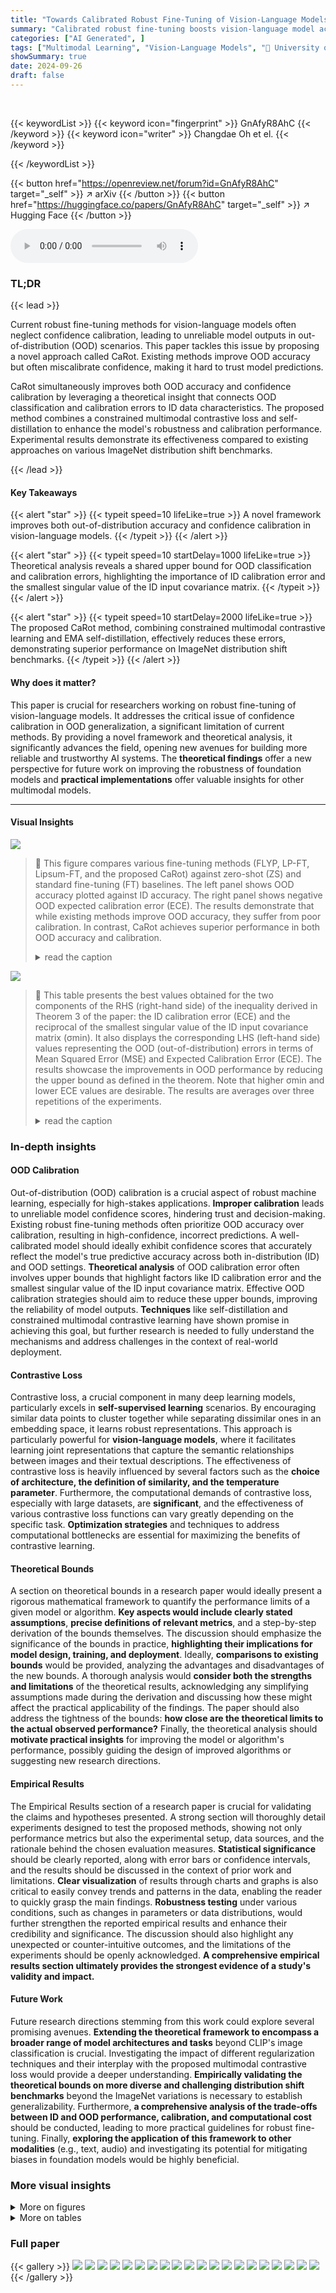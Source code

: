 ```yaml
---
title: "Towards Calibrated Robust Fine-Tuning of Vision-Language Models"
summary: "Calibrated robust fine-tuning boosts vision-language model accuracy and confidence in out-of-distribution scenarios by using a constrained multimodal contrastive loss and self-distillation."
categories: ["AI Generated", ]
tags: ["Multimodal Learning", "Vision-Language Models", "🏢 University of Wisconsin-Madison",]
showSummary: true
date: 2024-09-26
draft: false
---
```


<br>

{{< keywordList >}}
{{< keyword icon="fingerprint" >}} GnAfyR8AhC {{< /keyword >}}
{{< keyword icon="writer" >}} Changdae Oh et el. {{< /keyword >}}
 
{{< /keywordList >}}

{{< button href="https://openreview.net/forum?id=GnAfyR8AhC" target="_self" >}}
↗ arXiv
{{< /button >}}
{{< button href="https://huggingface.co/papers/GnAfyR8AhC" target="_self" >}}
↗ Hugging Face
{{< /button >}}



<audio controls>
    <source src="https://ai-paper-reviewer.com/GnAfyR8AhC/podcast.wav" type="audio/wav">
    Your browser does not support the audio element.
</audio>


### TL;DR


{{< lead >}}

Current robust fine-tuning methods for vision-language models often neglect confidence calibration, leading to unreliable model outputs in out-of-distribution (OOD) scenarios. This paper tackles this issue by proposing a novel approach called CaRot.  Existing methods improve OOD accuracy but often miscalibrate confidence, making it hard to trust model predictions.

CaRot simultaneously improves both OOD accuracy and confidence calibration by leveraging a theoretical insight that connects OOD classification and calibration errors to ID data characteristics. The proposed method combines a constrained multimodal contrastive loss and self-distillation to enhance the model's robustness and calibration performance.  Experimental results demonstrate its effectiveness compared to existing approaches on various ImageNet distribution shift benchmarks.

{{< /lead >}}


#### Key Takeaways

{{< alert "star" >}}
{{< typeit speed=10 lifeLike=true >}} A novel framework improves both out-of-distribution accuracy and confidence calibration in vision-language models. {{< /typeit >}}
{{< /alert >}}

{{< alert "star" >}}
{{< typeit speed=10 startDelay=1000 lifeLike=true >}} Theoretical analysis reveals a shared upper bound for OOD classification and calibration errors, highlighting the importance of ID calibration error and the smallest singular value of the ID input covariance matrix. {{< /typeit >}}
{{< /alert >}}

{{< alert "star" >}}
{{< typeit speed=10 startDelay=2000 lifeLike=true >}} The proposed CaRot method, combining constrained multimodal contrastive learning and EMA self-distillation, effectively reduces these errors, demonstrating superior performance on ImageNet distribution shift benchmarks. {{< /typeit >}}
{{< /alert >}}

#### Why does it matter?
This paper is crucial for researchers working on robust fine-tuning of vision-language models.  It addresses the critical issue of confidence calibration in OOD generalization, a significant limitation of current methods. By providing a novel framework and theoretical analysis, it significantly advances the field, opening new avenues for building more reliable and trustworthy AI systems. The **theoretical findings** offer a new perspective for future work on improving the robustness of foundation models and **practical implementations** offer valuable insights for other multimodal models.

------
#### Visual Insights



![](https://ai-paper-reviewer.com/GnAfyR8AhC/figures_1_1.jpg)

> 🔼 This figure compares various fine-tuning methods (FLYP, LP-FT, Lipsum-FT, and the proposed CaRot) against zero-shot (ZS) and standard fine-tuning (FT) baselines.  The left panel shows OOD accuracy plotted against ID accuracy. The right panel shows negative OOD expected calibration error (ECE).  The results demonstrate that while existing methods improve OOD accuracy, they suffer from poor calibration.  In contrast, CaRot achieves superior performance in both OOD accuracy and calibration.
> <details>
> <summary>read the caption</summary>
> Figure 1: OOD accuracy vs. ID accuracy (left) and negative OOD ECE (right). To maintain consistency in the plots, where desired values are shown on the right side of the x-axis, we report negative OOD ECE. ID ACC refers to ImageNet-1K top-1 accuracy; OOD ACC and ECE refer to the averaged accuracy and ECE of the five ImageNet distribution shifts (ImageNetV2, ImageNet-R, ImageNet-A, ImageNet-Sketch, and ObjectNet), respectively. Detailed numbers are reported in Table 2 and 3. Note that the competing methods – FLYP [17], LP-FT [30], and Lipsum-FT [42] – improve OOD accuracy over the zero-shot baseline (ZS) and naive fine-tuning (FT) but suffer from OOD miscalibration, presumably due to concerning generalization solely during fine-tuning. Our CaRot outperforms existing methods on both OOD accuracy and calibration by large margins.
> </details>





![](https://ai-paper-reviewer.com/GnAfyR8AhC/tables_6_1.jpg)

> 🔼 This table presents the best values obtained for the two components of the RHS (right-hand side) of the inequality derived in Theorem 3 of the paper: the ID calibration error (ECE) and the reciprocal of the smallest singular value of the ID input covariance matrix (σmin).  It also displays the corresponding LHS (left-hand side) values representing the OOD (out-of-distribution) errors in terms of Mean Squared Error (MSE) and Expected Calibration Error (ECE). The results showcase the improvements in OOD performance by reducing the upper bound as defined in the theorem.  Note that higher σmin and lower ECE values are desirable.  The results are averages over three repetitions of the experiments.
> <details>
> <summary>read the caption</summary>
> Table 1: The best case values of two terms of RHS (ID Omin and ID ECE) and LHS – OOD errors (MSE and ECE) in the bounds of Theorem 3. Reported values are an average of three repeated runs.
> </details>





### In-depth insights


#### OOD Calibration
Out-of-distribution (OOD) calibration is a crucial aspect of robust machine learning, especially for high-stakes applications.  **Improper calibration** leads to unreliable model confidence scores, hindering trust and decision-making.  Existing robust fine-tuning methods often prioritize OOD accuracy over calibration, resulting in high-confidence, incorrect predictions.  A well-calibrated model should ideally exhibit confidence scores that accurately reflect the model's true predictive accuracy across both in-distribution (ID) and OOD settings.  **Theoretical analysis** of OOD calibration error often involves upper bounds that highlight factors like ID calibration error and the smallest singular value of the ID input covariance matrix. Effective OOD calibration strategies should aim to reduce these upper bounds, improving the reliability of model outputs. **Techniques** like self-distillation and constrained multimodal contrastive learning have shown promise in achieving this goal, but further research is needed to fully understand the mechanisms and address challenges in the context of real-world deployment.

#### Contrastive Loss
Contrastive loss, a crucial component in many deep learning models, particularly excels in **self-supervised learning** scenarios. By encouraging similar data points to cluster together while separating dissimilar ones in an embedding space, it learns robust representations.  This approach is particularly powerful for **vision-language models**, where it facilitates learning joint representations that capture the semantic relationships between images and their textual descriptions. The effectiveness of contrastive loss is heavily influenced by several factors such as the **choice of architecture, the definition of similarity, and the temperature parameter**.  Furthermore, the computational demands of contrastive loss, especially with large datasets, are **significant**, and the effectiveness of various contrastive loss functions can vary greatly depending on the specific task. **Optimization strategies** and techniques to address computational bottlenecks are essential for maximizing the benefits of contrastive learning.

#### Theoretical Bounds
A section on theoretical bounds in a research paper would ideally present a rigorous mathematical framework to quantify the performance limits of a given model or algorithm.  **Key aspects would include clearly stated assumptions**,  **precise definitions of relevant metrics**, and a step-by-step derivation of the bounds themselves. The discussion should emphasize the significance of the bounds in practice, **highlighting their implications for model design, training, and deployment**.  Ideally, **comparisons to existing bounds** would be provided, analyzing the advantages and disadvantages of the new bounds. A thorough analysis would **consider both the strengths and limitations** of the theoretical results, acknowledging any simplifying assumptions made during the derivation and discussing how these might affect the practical applicability of the findings. The paper should also address the tightness of the bounds: **how close are the theoretical limits to the actual observed performance?** Finally, the theoretical analysis should **motivate practical insights** for improving the model or algorithm's performance, possibly guiding the design of improved algorithms or suggesting new research directions.

#### Empirical Results
The Empirical Results section of a research paper is crucial for validating the claims and hypotheses presented.  A strong section will thoroughly detail experiments designed to test the proposed methods, showing not only performance metrics but also the experimental setup, data sources, and the rationale behind the chosen evaluation measures. **Statistical significance** should be clearly reported, along with error bars or confidence intervals, and the results should be discussed in the context of prior work and limitations.  **Clear visualization** of results through charts and graphs is also critical to easily convey trends and patterns in the data, enabling the reader to quickly grasp the main findings.  **Robustness testing** under various conditions, such as changes in parameters or data distributions, would further strengthen the reported empirical results and enhance their credibility and significance.  The discussion should also highlight any unexpected or counter-intuitive outcomes, and the limitations of the experiments should be openly acknowledged. **A comprehensive empirical results section ultimately provides the strongest evidence of a study's validity and impact.**

#### Future Work
Future research directions stemming from this work could explore several promising avenues.  **Extending the theoretical framework to encompass a broader range of model architectures and tasks** beyond CLIP's image classification is crucial. Investigating the impact of different regularization techniques and their interplay with the proposed multimodal contrastive loss would provide a deeper understanding.  **Empirically validating the theoretical bounds on more diverse and challenging distribution shift benchmarks** beyond the ImageNet variations is necessary to establish generalizability.  Furthermore,  **a comprehensive analysis of the trade-offs between ID and OOD performance, calibration, and computational cost** should be conducted, leading to more practical guidelines for robust fine-tuning.  Finally, **exploring the application of this framework to other modalities** (e.g., text, audio) and investigating its potential for mitigating biases in foundation models would be highly beneficial.


### More visual insights

<details>
<summary>More on figures
</summary>


![](https://ai-paper-reviewer.com/GnAfyR8AhC/figures_4_1.jpg)

> 🔼 This figure illustrates the proposed CaRot framework, which fine-tunes a Vision-Language Model (VLM) using a novel multimodal contrastive loss with an orthogonality constraint and self-distillation.  The diagram shows the interaction between the student and teacher models, emphasizing the use of soft labels derived from the teacher's predictions for self-distillation, and a constraint on the visual projection matrix. The overall process aims to enhance confidence calibration and accuracy by increasing the smallest singular value of the ID input covariance matrix while improving ID calibration.
> <details>
> <summary>read the caption</summary>
> Figure 2: Overview of CaRot. We fine-tune a VLM using a multimodal contrastive loss with an orthogonality constraint on visual projection layer (eq.(4)) and self-distillation LSD (eq.(5)) that takes predictions of EMA teacher ψ as soft target labels to train the student model θ. The darker and the lighter elements denote values closer to 1 and 0, respectively. Both teacher and student models share identical VLM architecture consisting of image fθv := [fθ̂; Wv] and text gθt := [gθ̂₁; Wt] encoders, where W is the last projection layer. Given (image, text) pair data, the model outputs the pair-wise similarity score for in-batch image-text representations.
> </details>



![](https://ai-paper-reviewer.com/GnAfyR8AhC/figures_6_1.jpg)

> 🔼 This figure empirically validates the theoretical error bounds presented in section 3 of the paper.  The left plot shows the relationship between the right-hand side (RHS) of inequality (2) (OOD MSE) and the average of the reciprocal of the minimum singular value of the ID data's covariance matrix and the ID ECE.  The right plot shows the same for inequality (1) (OOD ECE). The strong negative correlation supports the theory that minimizing the RHS can reduce the OOD errors.  The plots show that reducing ID calibration error and increasing the minimum singular value of the ID input covariance matrix (which is a measure of the diversity of the input features) results in lower OOD classification and calibration errors.
> <details>
> <summary>read the caption</summary>
> Figure 3: Analysis of error bounds on synthetic data. Plots on the left side show RHS (x-axis) and LHS (y-axis; MSE for ineq.(2) and ECE for ineq.(1)) of the inequalities in §3. We denote MSE for the mean squared error, Loc for the singular value regularization, and LSD for the calibration regularization.
> </details>



![](https://ai-paper-reviewer.com/GnAfyR8AhC/figures_7_1.jpg)

> 🔼 This figure shows the performance comparison of different fine-tuning methods (ZS, FT, LP-FT, FLYP, CaRot) on ImageNet-C dataset. ImageNet-C is a corrupted version of ImageNet dataset with 15 types of corruptions and 5 severity levels.  The top part shows the accuracy for each corruption type, while the bottom shows the Expected Calibration Error (ECE). The results demonstrate that CaRot consistently outperforms other methods across various corruptions.
> <details>
> <summary>read the caption</summary>
> Figure 4: IN-C corruption-wise accuracy (top) and ECE (bottom). We evaluate accuracy and ECE over 15 types of image corruption with five corruption severity and report the average performance per corruption. CaRot consistently outperforms baseline methods across diverse corruptions.
> </details>



![](https://ai-paper-reviewer.com/GnAfyR8AhC/figures_7_2.jpg)

> 🔼 This figure shows box plots of accuracy for different fine-tuning methods (ZS, FT, LP-FT, FLYP, CaRot) on two specific corruptions from the ImageNet-C dataset: brightness and elastic_transform.  It highlights that CaRot's performance improvement over baselines is more pronounced for coarser corruptions (brightness) compared to finer-grained corruptions (elastic_transform).
> <details>
> <summary>read the caption</summary>
> Figure 5: Closer look at the effectiveness of CaRot on different corruptions. We provide IN-C accuracy on brightness (left) and elastic transform (right) corruptions. CaRot excels on the coarser corruption such as brightness whereas its effectiveness is weakened on the finer corruption such as elastic transform.
> </details>



![](https://ai-paper-reviewer.com/GnAfyR8AhC/figures_8_1.jpg)

> 🔼 This figure shows the impact of using the constrained multi-modal contrastive loss (LMCL-con) on the smallest 20 singular values of the image representation covariance matrix.  The LMCL-con loss increases these singular values compared to the unconstrained LMCL loss, which supports the theoretical finding that increasing the smallest singular value helps to improve out-of-distribution generalization.
> <details>
> <summary>read the caption</summary>
> Figure 6: Impact of LMCL-con. Analysis on singular values. Figure 6 illustrates the last 20 singular values of the covariance matrix \(\mathbf{I}^T \mathbf{I}\) where \(\mathbf{I}\) is a standardized image representations over \(N\) samples. Our proposed constrained contrastive loss \(\mathcal{L}_{\text{MCL-con}}\) increases the small singular values compared to the vanilla contrastive loss \(\mathcal{L}_{\text{MCL}}\). This result verifies that adding the orthogonality constraint successfully reduces \(1/\sigma_{\text{min}}(\mathbf{D}_{\text{ID}})\), the component of the shared upper bound we derived in §3, following our intention.
> </details>



![](https://ai-paper-reviewer.com/GnAfyR8AhC/figures_15_1.jpg)

> 🔼 This figure is a 2D illustration of how the synthetic datasets are created for the numerical analysis in section 5.1.  The ID datasets have two features (x1 and x2) correlated with the labels, while OOD data is generated by manipulating these features to simulate a shift in distribution. Specifically, for x1, the mean is shifted, and for x2, the scale is reduced in the OOD data.  The figure helps visualize the covariate shift involved in the experiments.
> <details>
> <summary>read the caption</summary>
> Figure A. Two-dimensional illustration of the experimental setup for numerical analyses. Note that the actual number of dimensions used for the experiments is set to 1000.
> </details>



![](https://ai-paper-reviewer.com/GnAfyR8AhC/figures_18_1.jpg)

> 🔼 The figure compares different robust fine-tuning methods on their out-of-distribution (OOD) accuracy and expected calibration error (ECE).  It shows that while some methods improve OOD accuracy, they often suffer from poor calibration. The proposed method, CaRot, achieves both high OOD accuracy and good calibration.
> <details>
> <summary>read the caption</summary>
> Figure 1: OOD accuracy vs. ID accuracy (left) and negative OOD ECE (right). To maintain consistency in the plots, where desired values are shown on the right side of the x-axis, we report negative OOD ECE. ID ACC refers to ImageNet-1K top-1 accuracy; OOD ACC and ECE refer to the averaged accuracy and ECE of the five ImageNet distribution shifts (ImageNetV2, ImageNet-R, ImageNet-A, ImageNet-Sketch, and ObjectNet), respectively. Detailed numbers are reported in Table 2 and 3. Note that the competing methods – FLYP [17], LP-FT [30], and Lipsum-FT [42] – improve OOD accuracy over the zero-shot baseline (ZS) and naive fine-tuning (FT) but suffer from OOD miscalibration, presumably due to concerning generalization solely during fine-tuning. Our CaRot outperforms existing methods on both OOD accuracy and calibration by large margins.
> </details>



</details>




<details>
<summary>More on tables
</summary>


![](https://ai-paper-reviewer.com/GnAfyR8AhC/tables_6_2.jpg)
> 🔼 This table shows the accuracy results on ImageNet and five of its distribution shift variants (ImageNetV2, ImageNet-R, ImageNet-A, ImageNet-Sketch, and ObjectNet).  The accuracy is reported for five different fine-tuning methods: Zero-Shot (ZS), standard Fine-Tuning (FT), LP-FT, FLYP, and Lipsum-FT.  The best and second-best performing methods for each dataset are underlined.
> <details>
> <summary>read the caption</summary>
> Table 2: ImageNet accuracy. We report the accuracy on ImageNet and its distribution shift variants by fine-tuning CLIP ViT-B/16 with five methods. The best and the second-best in each column are underlined.
> </details>

![](https://ai-paper-reviewer.com/GnAfyR8AhC/tables_6_3.jpg)
> 🔼 This table compares different fine-tuning methods on their expected calibration error (ECE) across various ImageNet datasets (including the original ImageNet-1K and several out-of-distribution datasets). Lower ECE values indicate better calibration.  The best and second-best performing methods are highlighted for each dataset.
> <details>
> <summary>read the caption</summary>
> Table 3: ImageNet ECE. Along with Table 2, we report the ECE on ImageNet and its distribution shifts to compare with other fine-tuning methods, which demonstrates our out-of-distribution (OOD) calibration performance. The best and the second-best in each column are underlined (See Figure B for details).
> </details>

![](https://ai-paper-reviewer.com/GnAfyR8AhC/tables_8_1.jpg)
> 🔼 This table presents the ablation study results for the CaRot model. It shows the impact of each component (LMCL, LOC, and LSD) on the model's performance in terms of accuracy and expected calibration error (ECE) on both in-distribution (ImageNet) and out-of-distribution datasets.  The results are presented to highlight the contribution of each component to the overall improvement in OOD generalization and calibration.
> <details>
> <summary>read the caption</summary>
> Table 4: Ablation study on CaRot components. We report accuracy and ECE on ImageNet (ID) and its distribution shifts (OOD). OOD values are averaged over five shifts. Values in brackets indicate the performance difference compared to the first row of each sub-table, and the dark green highlights the positive improvement.
> </details>

![](https://ai-paper-reviewer.com/GnAfyR8AhC/tables_8_2.jpg)
> 🔼 This table presents the ablation study results of the hyperparameters associated with the CaRot objective function.  It shows how varying the strength coefficients λ<sub>oc</sub> (for the orthogonality constraint) and λ<sub>SD</sub> (for self-distillation) impact the performance in terms of accuracy (Acc.) and expected calibration error (ECE) on both the in-distribution (ID) and out-of-distribution (OOD) datasets. The final values of these hyperparameters (λ<sub>oc</sub> = 0.2 and λ<sub>SD</sub> = 1.5) were chosen based on the ID ECE and the minimum singular value of the ID data covariance matrix.
> <details>
> <summary>read the caption</summary>
> Table 5. Analysis on coefficient terms of CaRot objective. Along with Table 4, we report fine-grained analysis results on each term. We set λ<sub>oc</sub> as 0.2 and λ<sub>SD</sub> as 1.5 when ablating each other and for all experiments throughout the paper. We select the final values of λ<sub>oc</sub> and λ<sub>SD</sub> based on ID ECE and σ<sub>min</sub>(D<sub>ID</sub>), respectively.
> </details>

![](https://ai-paper-reviewer.com/GnAfyR8AhC/tables_8_3.jpg)
> 🔼 This table presents the ImageNet classification accuracy results for various methods, including zero-shot (ZS), fine-tuning (FT), and several robust fine-tuning approaches (LP-FT, FLYP, Lipsum-FT, CAR-FT, Model Stock, ARF), and the proposed CaRot method. The accuracy is evaluated on the ImageNet dataset and its five distribution shift variants (IN-V2, IN-R, IN-A, IN-S, ObjectNet). The average accuracy across all six datasets is also reported.  The table highlights CaRot's superior performance compared to existing methods in achieving robust generalization under distribution shifts.
> <details>
> <summary>read the caption</summary>
> Table 6: ImageNet Acc. (except ObjectNet) with additional baselines.
> </details>

![](https://ai-paper-reviewer.com/GnAfyR8AhC/tables_9_1.jpg)
> 🔼 This table presents a summary of the ImageNet accuracy and ECE (Expected Calibration Error) results obtained using two different backbones: ResNet50 and ViT-L/14.  It compares the performance of several fine-tuning methods (Zero-Shot, Fine-tuning, LP-FT, FLYP, and CaRot) across various metrics, highlighting the best and second-best results for each metric on both backbones.
> <details>
> <summary>read the caption</summary>
> Table 7: ImageNet accuracy and ECE on different backbones. We provide summarized results on CLIP RN50 and ViT-L/14. The best and the second-best in each column are underlined. (See Table H and I for details.)
> </details>

![](https://ai-paper-reviewer.com/GnAfyR8AhC/tables_18_1.jpg)
> 🔼 This table compares the performance of two different regularization techniques: SVD-based regularization and orthogonality constraint. Both methods aim to improve out-of-distribution (OOD) generalization and calibration. The table shows that while both methods achieve similar improvements, the SVD-based approach is computationally much more expensive.  The comparison is made across several metrics, including accuracy and expected calibration error (ECE), for both in-distribution (ID) and OOD data.  The ID-OOD Gap columns highlight the differences between ID and OOD performance.
> <details>
> <summary>read the caption</summary>
> Table A: Comparison between SVD-based regularization and the orthogonality constraint term. Both terms are effective in terms of OOD generalization and calibration, but SVD requires a much heavier computation.
> </details>

![](https://ai-paper-reviewer.com/GnAfyR8AhC/tables_18_2.jpg)
> 🔼 This table presents the ImageNet top-1 accuracy results for different fine-tuning methods across various distribution shift benchmarks. The methods compared are Zero-Shot (ZS), Fine-tuning (FT), LP-FT, FLYP, and the proposed CaRot method.  The benchmarks include the original ImageNet dataset (IN) and five distribution shifts: IN-V2, IN-R, IN-A, IN-S, and ObjectNet. The table highlights the best and second-best performing methods for each benchmark, offering a clear comparison of the methods' generalization capabilities under different distribution shifts.
> <details>
> <summary>read the caption</summary>
> Table 2: ImageNet accuracy. We report the accuracy on ImageNet and its distribution shift variants by fine-tuning CLIP ViT-B/16 with five methods. The best and the second-best in each column are underlined.
> </details>

![](https://ai-paper-reviewer.com/GnAfyR8AhC/tables_19_1.jpg)
> 🔼 This table compares the Expected Calibration Error (ECE) of different fine-tuning methods on ImageNet and five of its distribution shift variants (ImageNetV2, ImageNet-R, ImageNet-A, ImageNet-Sketch, and ObjectNet).  Lower ECE values indicate better calibration, meaning the model's confidence scores are closer to its actual accuracy. The table highlights the superior calibration performance of the proposed CaRot method, especially in out-of-distribution settings.
> <details>
> <summary>read the caption</summary>
> Table 3: ImageNet ECE. Along with Table 2, we report the ECE on ImageNet and its distribution shifts to compare with other fine-tuning methods, which demonstrates our out-of-distribution (OOD) calibration performance. The best and the second-best in each column are underlined (See Figure B for details).
> </details>

![](https://ai-paper-reviewer.com/GnAfyR8AhC/tables_19_2.jpg)
> 🔼 This table presents the Expected Calibration Error (ECE) for different fine-tuning methods on ImageNet and five of its distribution shift variants (ImageNetV2, ImageNet-R, ImageNet-A, ImageNet-Sketch, and ObjectNet).  Lower ECE values indicate better calibration.  The table allows a comparison of the calibration performance of the proposed method (CaRot) against existing state-of-the-art methods.
> <details>
> <summary>read the caption</summary>
> Table 3: ImageNet ECE. Along with Table 2, we report the ECE on ImageNet and its distribution shifts to compare with other fine-tuning methods, which demonstrates our out-of-distribution (OOD) calibration performance. The best and the second-best in each column are underlined (See Figure B for details).
> </details>

![](https://ai-paper-reviewer.com/GnAfyR8AhC/tables_19_3.jpg)
> 🔼 This table presents a fine-grained ablation study on the hyperparameters λ<sub>loc</sub> and λ<sub>SD</sub> of the CaRot objective function.  It shows the impact of varying these parameters on the model's performance in terms of accuracy and expected calibration error (ECE) on both in-distribution (ID) and out-of-distribution (OOD) datasets. The final values of λ<sub>loc</sub> and λ<sub>SD</sub> used in the main experiments were determined based on the ID ECE and the minimum singular value (σ<sub>min</sub>(D<sub>ID</sub>)) of the ID data.
> <details>
> <summary>read the caption</summary>
> Table 5: Analysis on coefficient terms of CaRot objective. Along with Table 4, we report fine-grained analysis results on each term. We set λ<sub>loc</sub> as 0.2 and λ<sub>SD</sub> as 1.5 when ablating each other and for all experiments throughout the paper. We select the final values of λ<sub>loc</sub> and λ<sub>SD</sub> based on ID ECE and σ<sub>min</sub>(D<sub>ID</sub>), respectively.
> </details>

![](https://ai-paper-reviewer.com/GnAfyR8AhC/tables_19_4.jpg)
> 🔼 This table presents the ablation study results for the CaRot model.  It shows the impact of each component (LMCL, LOC, LSD) on the model's performance in terms of accuracy and Expected Calibration Error (ECE) on both in-distribution (ID) ImageNet and out-of-distribution (OOD) datasets. The results demonstrate the contribution of each component to improving the overall performance.
> <details>
> <summary>read the caption</summary>
> Table 4: Ablation study on CaRot components. We report accuracy and ECE on ImageNet (ID) and its distribution shifts (OOD). OOD values are averaged over five shifts. Values in brackets indicate the performance difference compared to the first row of each sub-table, and the dark green highlights the positive improvement.
> </details>

![](https://ai-paper-reviewer.com/GnAfyR8AhC/tables_20_1.jpg)
> 🔼 This ablation study analyzes the impact of each component of the proposed CaRot model on ImageNet and five out-of-distribution (OOD) datasets.  It shows the individual contributions of the constrained multimodal contrastive loss (LMCL-con), the orthogonality constraint (LOC), and the exponential moving average self-distillation (LSD).  The table presents accuracy and expected calibration error (ECE) for both ID and OOD data, highlighting the positive effects of each component and their combined impact on model performance.
> <details>
> <summary>read the caption</summary>
> Table 4: Ablation study on CaRot components. We report accuracy and ECE on ImageNet (ID) and its distribution shifts (OOD). OOD values are averaged over five shifts. Values in brackets indicate the performance difference compared to the first row of each sub-table, and the dark green highlights the positive improvement.
> </details>

![](https://ai-paper-reviewer.com/GnAfyR8AhC/tables_20_2.jpg)
> 🔼 This table presents the ImageNet top-1 accuracy and average accuracy across five ImageNet distribution shift benchmarks (ImageNetV2, ImageNet-R, ImageNet-A, ImageNet-Sketch, and ObjectNet) for five different fine-tuning methods: zero-shot (ZS), standard fine-tuning (FT), LP-FT, FLYP, and Lipsum-FT.  The best and second-best performing methods for each dataset are highlighted.
> <details>
> <summary>read the caption</summary>
> Table 2: ImageNet accuracy. We report the accuracy on ImageNet and its distribution shift variants by fine-tuning CLIP ViT-B/16 with five methods. The best and the second-best in each column are underlined.
> </details>

![](https://ai-paper-reviewer.com/GnAfyR8AhC/tables_20_3.jpg)
> 🔼 This table presents the ImageNet top-1 accuracy and average accuracy across five distribution shift benchmarks (ImageNetV2, ImageNet-R, ImageNet-A, ImageNet-Sketch, and ObjectNet) for five different methods: zero-shot (ZS), fine-tuning (FT), LP-FT, FLYP, and CaRot (the proposed method).  The best performing method for each dataset is underlined.
> <details>
> <summary>read the caption</summary>
> Table 2: ImageNet accuracy. We report the accuracy on ImageNet and its distribution shift variants by fine-tuning CLIP ViT-B/16 with five methods. The best and the second-best in each column are underlined.
> </details>

</details>




### Full paper

{{< gallery >}}
<img src="https://ai-paper-reviewer.com/GnAfyR8AhC/1.png" class="grid-w50 md:grid-w33 xl:grid-w25" />
<img src="https://ai-paper-reviewer.com/GnAfyR8AhC/2.png" class="grid-w50 md:grid-w33 xl:grid-w25" />
<img src="https://ai-paper-reviewer.com/GnAfyR8AhC/3.png" class="grid-w50 md:grid-w33 xl:grid-w25" />
<img src="https://ai-paper-reviewer.com/GnAfyR8AhC/4.png" class="grid-w50 md:grid-w33 xl:grid-w25" />
<img src="https://ai-paper-reviewer.com/GnAfyR8AhC/5.png" class="grid-w50 md:grid-w33 xl:grid-w25" />
<img src="https://ai-paper-reviewer.com/GnAfyR8AhC/6.png" class="grid-w50 md:grid-w33 xl:grid-w25" />
<img src="https://ai-paper-reviewer.com/GnAfyR8AhC/7.png" class="grid-w50 md:grid-w33 xl:grid-w25" />
<img src="https://ai-paper-reviewer.com/GnAfyR8AhC/8.png" class="grid-w50 md:grid-w33 xl:grid-w25" />
<img src="https://ai-paper-reviewer.com/GnAfyR8AhC/9.png" class="grid-w50 md:grid-w33 xl:grid-w25" />
<img src="https://ai-paper-reviewer.com/GnAfyR8AhC/10.png" class="grid-w50 md:grid-w33 xl:grid-w25" />
<img src="https://ai-paper-reviewer.com/GnAfyR8AhC/11.png" class="grid-w50 md:grid-w33 xl:grid-w25" />
<img src="https://ai-paper-reviewer.com/GnAfyR8AhC/12.png" class="grid-w50 md:grid-w33 xl:grid-w25" />
<img src="https://ai-paper-reviewer.com/GnAfyR8AhC/13.png" class="grid-w50 md:grid-w33 xl:grid-w25" />
<img src="https://ai-paper-reviewer.com/GnAfyR8AhC/14.png" class="grid-w50 md:grid-w33 xl:grid-w25" />
<img src="https://ai-paper-reviewer.com/GnAfyR8AhC/15.png" class="grid-w50 md:grid-w33 xl:grid-w25" />
<img src="https://ai-paper-reviewer.com/GnAfyR8AhC/16.png" class="grid-w50 md:grid-w33 xl:grid-w25" />
<img src="https://ai-paper-reviewer.com/GnAfyR8AhC/17.png" class="grid-w50 md:grid-w33 xl:grid-w25" />
<img src="https://ai-paper-reviewer.com/GnAfyR8AhC/18.png" class="grid-w50 md:grid-w33 xl:grid-w25" />
<img src="https://ai-paper-reviewer.com/GnAfyR8AhC/19.png" class="grid-w50 md:grid-w33 xl:grid-w25" />
<img src="https://ai-paper-reviewer.com/GnAfyR8AhC/20.png" class="grid-w50 md:grid-w33 xl:grid-w25" />
{{< /gallery >}}